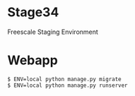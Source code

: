 # Stage34
Freescale Staging Environment


# Webapp
```
$ ENV=local python manage.py migrate
$ ENV=local python manage.py runserver
```